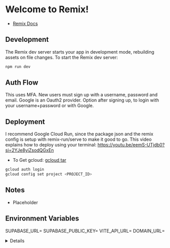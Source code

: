 # Welcome to Remix!
- [Remix Docs](https://remix.run/docs)
## Development

The Remix dev server starts your app in development mode, rebuilding assets on file changes. To start the Remix dev server:

```sh
npm run dev
```
## Auth Flow
This uses MFA. New users must sign up with a username, password and email. Google is an Oauth2 provider.  Option after signing up, to login with your username+password or with Google.

## Deployment

I recommend Google Cloud Run, since the package json and the remix config is setup with remix-run/serve to make it good to go.
This video explains how to deploy using your terminal:
https://youtu.be/eemS-UTjdb0?si=2YJe8yiZsodQGxEn

- To Get gcloud: [gcloud tar](https://dl.google.com/dl/cloudsdk/channels/rapid/downloads/google-cloud-cli-darwin-arm.tar.gz)

```bash
gcloud auth login
gcloud config set project <PROJECT_ID>
```

## Notes

- Placeholder

## Environment Variables

SUPABASE_URL=
SUPABASE_PUBLIC_KEY=
VITE_API_URL=
DOMAIN_URL=

<details>Author: David Paquette</details>